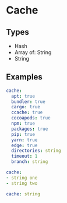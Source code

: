 # Cache



## Types

* Hash
* Array of: String
* String



## Examples

```yaml
cache:
  apt: true
  bundler: true
  cargo: true
  ccache: true
  cocoapods: true
  npm: true
  packages: true
  pip: true
  yarn: true
  edge: true
  directories: string
  timeout: 1
  branch: string
```

```yaml
cache:
- string one
- string two
```

```yaml
cache: string

```
